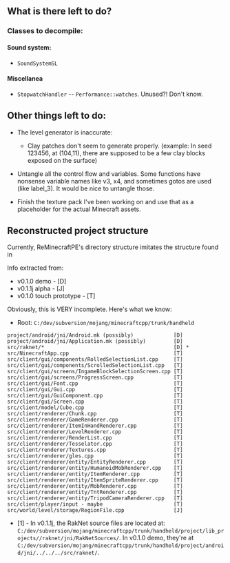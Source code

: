 ## What is there left to do?
 
### Classes to decompile: 

#### Sound system:
* `SoundSystemSL`

#### Miscellanea
* `StopwatchHandler` -- `Performance::watches`. Unused?! Don't know.

## Other things left to do:

* The level generator is inaccurate:
	- Clay patches don't seem to generate properly. (example: In seed 123456, at (104,11), there are supposed to be a few clay blocks exposed on the surface)

* Untangle all the control flow and variables. Some functions have nonsense variable names like v3, x4,
  and sometimes gotos are used (like label_3). It would be nice to untangle those.

* Finish the texture pack I've been working on and use that as a placeholder for the actual Minecraft assets.

## Reconstructed project structure
Currently, ReMinecraftPE's directory structure imitates the structure found in 

Info extracted from:
* v0.1.0 demo - [D]
* v0.1.1j alpha - [J]
* v0.1.0 touch prototype - [T]

Obviously, this is VERY incomplete. Here's what we know:

* Root: `C:/dev/subversion/mojang/minecraftcpp/trunk/handheld`

```
project/android/jni/Android.mk (possibly)             [D]
project/android/jni/Application.mk (possibly)         [D]
src/raknet/*                                          [D] *
src/NinecraftApp.cpp                                  [T]
src/client/gui/components/RolledSelectionList.cpp     [T]
src/client/gui/components/ScrolledSelectionList.cpp   [T]
src/client/gui/screens/IngameBlockSelectionScreen.cpp [T]
src/client/gui/screens/ProgressScreen.cpp             [T]
src/client/gui/Font.cpp                               [T]
src/client/gui/Gui.cpp                                [T]
src/client/gui/GuiComponent.cpp                       [T]
src/client/gui/Screen.cpp                             [T]
src/client/model/Cube.cpp                             [T]
src/client/renderer/Chunk.cpp                         [T]
src/client/renderer/GameRenderer.cpp                  [T]
src/client/renderer/ItemInHandRenderer.cpp            [T]
src/client/renderer/LevelRenderer.cpp                 [T]
src/client/renderer/RenderList.cpp                    [T]
src/client/renderer/Tesselator.cpp                    [T]
src/client/renderer/Textures.cpp                      [T]
src/client/renderer/gles.cpp                          [T]
src/client/renderer/entity/EntityRenderer.cpp         [T]
src/client/renderer/entity/HumanoidMobRenderer.cpp    [T]
src/client/renderer/entity/ItemRenderer.cpp           [T]
src/client/renderer/entity/ItemSpriteRenderer.cpp     [T]
src/client/renderer/entity/MobRenderer.cpp            [T]
src/client/renderer/entity/TntRenderer.cpp            [T]
src/client/renderer/entity/TripodCameraRenderer.cpp   [T]
src/client/player/input - maybe                       [T]
src/world/level/storage/RegionFile.cpp                [J]
```

* [1] - In v0.1.1j, the RakNet source files are located at: `C:/dev/subversion/mojang/minecraftcpp/trunk/handheld/project/lib_projects//raknet/jni/RakNetSources/`.
  In v0.1.0 demo, they're at `C:/dev/subversion/mojang/minecraftcpp/trunk/handheld/project/android/jni/../../../src/raknet/`.
